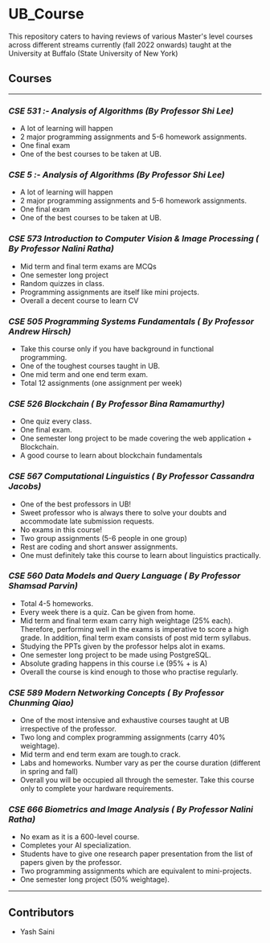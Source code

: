 # UB_Course
This repository caters to having reviews of various Master's level courses across different streams currently (fall 2022 onwards) taught at the University at Buffalo (State University of New York)

## Courses

---

### *CSE 531 :- Analysis of Algorithms (By Professor Shi Lee)*

- A lot of learning will happen
- 2 major programming assignments and 5-6 homework assignments.
- One final exam
- One of the best courses to be taken at UB.

### *CSE 5 :- Analysis of Algorithms (By Professor Shi Lee)*

- A lot of learning will happen
- 2 major programming assignments and 5-6 homework assignments.
- One final exam
- One of the best courses to be taken at UB.

### *CSE 573 Introduction to Computer Vision & Image Processing ( By Professor Nalini Ratha)*
- Mid term and final term exams are MCQs
- One semester long project
- Random quizzes in class.
- Programming assignments are itself like mini projects. 
- Overall a decent course to learn CV

### *CSE 505 Programming Systems Fundamentals ( By Professor Andrew Hirsch)*

- Take this course only if you have background in functional programming.
- One of the toughest courses taught in UB.
- One mid term and one end term exam.
- Total 12 assignments (one assignment per week)

### *CSE 526 Blockchain ( By Professor Bina Ramamurthy)*
- One quiz every class.
- One final exam.
- One semester long project to be made covering the web application + Blockchain.
- A good course to learn about blockchain fundamentals

### *CSE 567 Computational Linguistics ( By Professor Cassandra Jacobs)*

- One of the best professors in UB!
- Sweet professor who is always there to solve your doubts and accommodate late submission requests.
- No exams in this course!
- Two group assignments (5-6 people in one group)
- Rest are coding and short answer assignments.
- One must definitely take this course to learn about linguistics practically.

### *CSE 560 Data Models and Query Language ( By Professor Shamsad Parvin)*
- Total 4-5 homeworks.
- Every week there is a quiz. Can be given from home.
- Mid term and final term exam carry high weightage (25% each). Therefore, performing well in the exams is imperative to score a high grade. In addition, final term exam consists of post mid term syllabus.
- Studying the PPTs given by the professor helps alot in exams.
- One semester long project to be made using PostgreSQL. 
- Absolute grading happens in this course i.e (95% + is A)
- Overall the course is kind enough to those who practise regularly.

### *CSE 589 Modern Networking Concepts ( By Professor Chunming Qiao)*

- One of the most intensive and exhaustive courses taught at UB irrespective of the professor.
- Two long and complex programming assignments (carry 40% weightage).
- Mid term and end term exam are tough.to crack.
- Labs and homeworks. Number vary as per the course duration (different in spring and fall)
- Overall you will be occupied all through the semester. Take this course only to complete your hardware requirements.

### *CSE 666 Biometrics and Image Analysis ( By Professor Nalini Ratha)*
- No exam as it is a 600-level course.
- Completes your AI specialization.
- Students have to give one research paper presentation from the list of papers given by the professor.
- Two programming assignments which are equivalent to mini-projects.
- One semester long project (50% weightage). 

---
## Contributors 
- Yash Saini